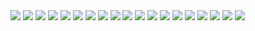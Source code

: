 <img src="https://picsum.photos/2000/285/?0">
<img src="https://picsum.photos/2000/270/?1">
<img src="https://picsum.photos/2000/255/?2">
<img src="https://picsum.photos/2000/240/?3">
<img src="https://picsum.photos/2000/225/?4">
<img src="https://picsum.photos/2000/210/?5">
<img src="https://picsum.photos/2000/195/?6">
<img src="https://picsum.photos/2000/180/?7">
<img src="https://picsum.photos/2000/165/?8">
<img src="https://picsum.photos/2000/150/?9">
<img src="https://picsum.photos/2000/135/?10">
<img src="https://picsum.photos/2000/120/?11">
<img src="https://picsum.photos/2000/105/?12">
<img src="https://picsum.photos/2000/90/?13">
<img src="https://picsum.photos/2000/75/?14">
<img src="https://picsum.photos/2000/60/?15">
<img src="https://picsum.photos/2000/45/?16">
<img src="https://picsum.photos/2000/30/?17">
<img src="https://picsum.photos/2000/15/?18">

